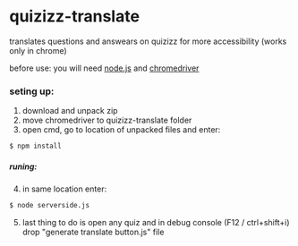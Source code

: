 # quizizz-translate
translates questions and answears on quizizz for more accessibility (works only in chrome)

before use: 
  you will need [node.js](https://nodejs.org/en/download/) and [chromedriver](https://chromedriver.chromium.org/downloads)
### seting up: 
  1. download and unpack zip
  2. move chromedriver to quizizz-translate folder
  3. open cmd, go to location of unpacked files and enter:
  ```bash
  $ npm install
  ```
  ##### runing:
  4. in same location enter:
  ```bash
  $ node serverside.js
  ```
  5. last thing to do is open any quiz and in debug console (F12 / ctrl+shift+i) drop "generate translate button.js" file
